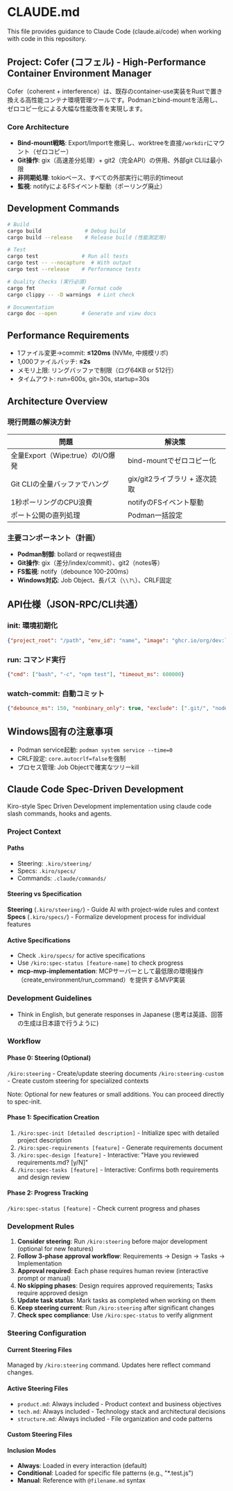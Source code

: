 # CLAUDE.md

This file provides guidance to Claude Code (claude.ai/code) when working with code in this repository.

## Project: Cofer (コフェル) - High-Performance Container Environment Manager

Cofer（coherent + interference）は、既存のcontainer-use実装をRustで置き換える高性能コンテナ環境管理ツールです。Podmanとbind-mountを活用し、ゼロコピー化による大幅な性能改善を実現します。

### Core Architecture
- **Bind-mount戦略**: Export/Importを撤廃し、worktreeを直接`/workdir`にマウント（ゼロコピー）
- **Git操作**: gix（高速差分処理）+ git2（完全API）の併用、外部git CLIは最小限
- **非同期処理**: tokioベース、すべての外部実行に明示的timeout
- **監視**: notifyによるFSイベント駆動（ポーリング廃止）

## Development Commands

```bash
# Build
cargo build              # Debug build
cargo build --release    # Release build (性能測定用)

# Test
cargo test              # Run all tests
cargo test -- --nocapture  # With output
cargo test --release    # Performance tests

# Quality Checks (実行必須)
cargo fmt               # Format code
cargo clippy -- -D warnings  # Lint check

# Documentation
cargo doc --open        # Generate and view docs
```

## Performance Requirements
- 1ファイル変更→commit: **≤120ms** (NVMe, 中規模リポ)
- 1,000ファイルバッチ: **≤2s**
- メモリ上限: リングバッファで制限（ログ64KB or 512行）
- タイムアウト: run=600s, git=30s, startup=30s

## Architecture Overview

### 現行問題の解決方針
| 問題                             | 解決策                        |
| -------------------------------- | ----------------------------- |
| 全量Export（Wipe:true）のI/O爆発 | bind-mountでゼロコピー化      |
| Git CLIの全量バッファでハング    | gix/git2ライブラリ + 逐次読取 |
| 1秒ポーリングのCPU浪費           | notifyのFSイベント駆動        |
| ポート公開の直列処理             | Podman一括設定                |

### 主要コンポーネント（計画）
- **Podman制御**: bollard or reqwest経由
- **Git操作**: gix（差分/index/commit）、git2（notes等）
- **FS監視**: notify（debounce 100-200ms）
- **Windows対応**: Job Object、長パス（`\\?\`）、CRLF固定

## API仕様（JSON-RPC/CLI共通）

### init: 環境初期化
```json
{"project_root": "/path", "env_id": "name", "image": "ghcr.io/org/dev:latest"}
```

### run: コマンド実行
```json
{"cmd": ["bash", "-c", "npm test"], "timeout_ms": 600000}
```

### watch-commit: 自動コミット
```json
{"debounce_ms": 150, "nonbinary_only": true, "exclude": [".git/", "node_modules/"]}
```

## Windows固有の注意事項
- Podman service起動: `podman system service --time=0`
- CRLF設定: `core.autocrlf=false`を強制
- プロセス管理: Job Objectで確実なツリーkill

## Claude Code Spec-Driven Development

Kiro-style Spec Driven Development implementation using claude code slash commands, hooks and agents.

### Project Context

#### Paths
- Steering: `.kiro/steering/`
- Specs: `.kiro/specs/`
- Commands: `.claude/commands/`

#### Steering vs Specification

**Steering** (`.kiro/steering/`) - Guide AI with project-wide rules and context
**Specs** (`.kiro/specs/`) - Formalize development process for individual features

#### Active Specifications
- Check `.kiro/specs/` for active specifications
- Use `/kiro:spec-status [feature-name]` to check progress
- **mcp-mvp-implementation**: MCPサーバーとして最低限の環境操作（create_environment/run_command）を提供するMVP実装

### Development Guidelines
- Think in English, but generate responses in Japanese (思考は英語、回答の生成は日本語で行うように)

### Workflow

#### Phase 0: Steering (Optional)
`/kiro:steering` - Create/update steering documents
`/kiro:steering-custom` - Create custom steering for specialized contexts

Note: Optional for new features or small additions. You can proceed directly to spec-init.

#### Phase 1: Specification Creation
1. `/kiro:spec-init [detailed description]` - Initialize spec with detailed project description
2. `/kiro:spec-requirements [feature]` - Generate requirements document
3. `/kiro:spec-design [feature]` - Interactive: "Have you reviewed requirements.md? [y/N]"
4. `/kiro:spec-tasks [feature]` - Interactive: Confirms both requirements and design review

#### Phase 2: Progress Tracking
`/kiro:spec-status [feature]` - Check current progress and phases

### Development Rules
1. **Consider steering**: Run `/kiro:steering` before major development (optional for new features)
2. **Follow 3-phase approval workflow**: Requirements → Design → Tasks → Implementation
3. **Approval required**: Each phase requires human review (interactive prompt or manual)
4. **No skipping phases**: Design requires approved requirements; Tasks require approved design
5. **Update task status**: Mark tasks as completed when working on them
6. **Keep steering current**: Run `/kiro:steering` after significant changes
7. **Check spec compliance**: Use `/kiro:spec-status` to verify alignment

### Steering Configuration

#### Current Steering Files
Managed by `/kiro:steering` command. Updates here reflect command changes.

#### Active Steering Files
- `product.md`: Always included - Product context and business objectives
- `tech.md`: Always included - Technology stack and architectural decisions
- `structure.md`: Always included - File organization and code patterns

#### Custom Steering Files
<!-- Added by /kiro:steering-custom command -->
<!-- Format:
- `filename.md`: Mode - Pattern(s) - Description
  Mode: Always|Conditional|Manual
  Pattern: File patterns for Conditional mode
-->

#### Inclusion Modes
- **Always**: Loaded in every interaction (default)
- **Conditional**: Loaded for specific file patterns (e.g., "*.test.js")
- **Manual**: Reference with `@filename.md` syntax

